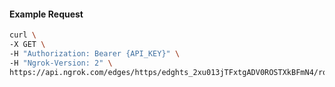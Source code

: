 <!-- Code generated for API Clients. DO NOT EDIT. -->

#### Example Request

```bash
curl \
-X GET \
-H "Authorization: Bearer {API_KEY}" \
-H "Ngrok-Version: 2" \
https://api.ngrok.com/edges/https/edghts_2xu013jTFxtgADV0ROSTXkBFmN4/routes/edghtsrt_2xu0113lS9q6lHHg35vOey2a8Jr/traffic_policy
```
